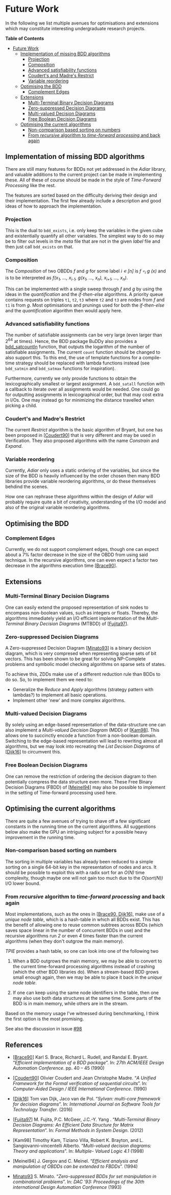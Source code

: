 # Future Work
In the following we list multiple avenues for optimisations and extensions which
may constitute interesting undergraduate research projects.

<!-- markdown-toc start - Don't edit this section. Run M-x markdown-toc-refresh-toc -->
**Table of Contents**

- [Future Work](#future-work)
    - [Implementation of missing BDD algorithms](#implementation-of-missing-bdd-algorithms)
        - [Projection](#projection)
        - [Composition](#composition)
        - [Advanced satisfiability functions](#advanced-satisfiability-functions)
        - [Coudert's and Madre's Restrict](#couderts-and-madres-restrict)
        - [Variable reordering](#variable-reordering)
    - [Optimising the BDD](#optimising-the-bdd)
        - [Complement Edges](#complement-edges)
    - [Extensions](#extensions)
        - [Multi-Terminal Binary Decision Diagrams](#multi-terminal-binary-decision-diagrams)
        - [Zero-suppressed Decision Diagrams](#zero-suppressed-decision-diagrams)
        - [Multi-valued Decision Diagrams](#multi-valued-decision-diagrams)
        - [Free Boolean Decision Diagrams](#free-boolean-decision-diagrams)
    - [Optimising the current algorithms](#optimising-the-current-algorithms)
        - [Non-comparison based sorting on numbers](#non-comparison-based-sorting-on-numbers)
        - [From _recursive_ algorithm to _time-forward processing_ and back again](#from-recursive-algorithm-to-time-forward-processing-and-back-again)

<!-- markdown-toc end -->


## Implementation of missing BDD algorithms
There are still many features for BDDs not yet addressed in the _Adiar_ library,
and valuable additions to the current project can be made in implementing these.
All of these of course should be made in the style of _Time-Forward Processing_
like the rest.

The features are sorted based on the difficulty deriving their design and their
implementation. The first few already include a description and good ideas of
how to approach the implementation.

### Projection

This is the dual to `bdd_exists`, i.e. only keep the variables in the given cube
and existentially quantify all other variables. The simplest way to do so may be
to filter out levels in the _meta_ file that are not in the given _label_ file
and then just call `bdd_exists` on that.

### Composition
The _Composition_ of two OBDDs _f_ and _g_ for some label _i ∊ [n]_ is
_f ∘<sub>i</sub> g (x)_ and is to be interpreted as _f(x<sub>1</sub>, ...,
x<sub>i-1</sub>, g(x<sub>1</sub>, ..., x<sub>n</sub>), x<sub>i+1</sub>, ...,
x<sub>n</sub>)_.

This can be implemented with a single sweep through _f_ and _g_ by using the
ideas in the _quantification_ and the _if-then-else_ algorithms. A priority
queue contains requests on triples `t1`, `t2`, `t3` where `t2` and `t3` are
nodes from _f_ and `t1` is from _g_. Most optimisations and prunings used for
both the _if-then-else_ and the _quantification_ algorithm then would apply
here.

### Advanced satisfiability functions
The number of satisfiable assignments can be very large (even larger than
2<sup>64</sup> at times). Hence, the BDD package BuDDy also provides a
[bdd_satcountln](http://buddy.sourceforge.net/manual/group__info_ge551a6cc544c7d50a3d7c7fb7f5f9374.html#ge551a6cc544c7d50a3d7c7fb7f5f9374)
function, that outputs the logarithm of the number of satisfiable assignments.
The current `count` function should be changed to also support this. To this
end, the use of template functions for a compile-time strategy should be
replaced with lambda functions instead (see `bdd_satmin` and `bdd_satmax`
functions for inspiration).

Furthermore, currently we only provide functions to obtain the lexicographically
smallest or largest assignment. A `bdd_satall` function with a callback to
iterate over all assignments would be needed. One could go for outputting
assignments in lexicographical order, but that may cost extra in I/Os. One
may instead go for minimizing the distance travelled when picking a child.

### Coudert's and Madre's Restrict
The current _Restrict_ algorithm is the basic algorithm of Bryant, but one has
been proposed in [[Coudert90](#references)] that is very different and may be
used in Verification. They also proposed algorithms with the name _Constrain_
and _Expand_.

### Variable reordering
Currently, _Adiar_ only uses a static ordering of the variables, but since the
size of the BDD is heavily influenced by the order chosen then many BDD
libraries provide variable reordering algorithms, or do these themselves
behdind the scenes.

How one can rephrase these algorithms within the design of _Adiar_ will probably
require quite a bit of creativity, understanding of the I/O model and also of
the original variable reordering algorithms.


## Optimising the BDD

### Complement Edges
Currently, we do not support complement edges, though one can expect about a 7%
factor decrease in the size of the OBDD from using said technique. In the
recursive algorithms, one can even expect a factor two decrease in the
algorithms execution time [[Brace90](#references)].


## Extensions

### Multi-Terminal Binary Decision Diagrams
One can easily extend the proposed representation of sink nodes to encompass
non-boolean values, such as integers or floats. Thereby, the algorithms
immediately yield an I/O efficient implementation of the _Multi-Terminal Binary
Decision Diagrams_ (MTBDD) of [[Fujita97](#references)].

### Zero-suppressed Decision Diagrams
A Zero-suppressed Decision Diagram [[Minato93](#references)] is a binary
decision diagram, which is very compresed when representing sparse sets of bit
vectors. This has been shown to be great for solving NP-Complete problems and
symbolic model checking algorithms on sparse sets of states.

To achieve this, ZDDs make use of a different reduction rule than BDDs to do so.
So, to implement them we need to:

- Generalize the _Reduce_ and _Apply_ algorithms (strategy pattern with lambdas?)
  to implement all basic operations.
- Implement other 'new' and more complex algorithms.

### Multi-valued Decision Diagrams
By solely using an edge-based representation of the data-structure one can also
implement a _Multi-valued Decision Diagram_ (MDD) of
[[Kam98](#references)]. This allows one to succinctly encode a function
from a non-boolean domain. Switching to the edge-based representation will lead
to rewriting almost all algorithms, but we may look into recreating the _List
Decision Diagrams_ of [[Dijk16](#references)] to circumvent this.

### Free Boolean Decision Diagrams
One can remove the restriction of ordering the decision diagram to then
potentially compress the data structure even more. These Free Binary Decision
Diagrams (FBDD) of [[Meinel94](#references)] may also be possible to
implement in the setting of Time-forward processing used here.


## Optimising the current algorithms
There are quite a few avenues of trying to shave off a few significant constants
in the running time on the current algorithms. All suggestions below also make
the GPU an intriguing subject for a possible heavy improvement in the running
time.

### Non-comparison based sorting on numbers
The sorting in multiple variables has already been reduced to a simple sorting
on a single 64-bit key in the representation of nodes and arcs. It should be
possible to exploit this with a radix sort for an _O(N)_ time complexity, though
maybe one will not gain too much due to the _O(sort(N))_ I/O lower bound.

### From _recursive_ algorithm to _time-forward processing_ and back again
Most implementations, such as the ones in [[Brace90, Dijk16](#references)], make
use of a _unique node table_, which is a hash-table in which all BDDs exist.
This has the benefit of allowing one to reuse common subtrees across BDDs (which
saves space linear in the number of concurrent BDDs in use) and the recursive
algorithms run _2_ or even _4_ times faster than the current algorithms (when
they don't outgrow the main memory).

_TPIE_ provides a hash table, so one can look into one of the following two

1. When a BDD outgrows the main memory, we may be able to convert to the current
   time-forward processing algorithms instead of crashing (which the other BDD
   libraries do). When a stream-based BDD grows small enough again, then we may
   be able to place it back in the _unique node table_.

2. If one can keep using the same node identifiers in the table, then one may
   also use both data structures at the same time. Some parts of the BDD is in
   main memory, while others are in the stream.

Based on the memory usage I've witnessed during benchmarking, I think the first
option is the most promising.

See also the discussion in issue [#98](https://github.com/SSoelvsten/adiar/issues/98)

## References

- [[Brace90](https://ieeexplore.ieee.org/stamp/stamp.jsp?tp=&arnumber=114826)]
  Karl S. Brace, Richard L. Rudell, and Randal E. Bryant. “_Efficient
  implementation of a BDD package_”. In: _27th ACM/IEEE Design Automation
  Conference_. pp. 40 – 45 (1990)

- [[Coudert90](http://www.ocoudert.com/papers/pdf/iccad90.pdf)]
  Olivier Coudert and Jean Christophe Madre. “_A Unified Framework for the
  Formal verification of sequential circuits_”. In: _Computer-Aided Design /
  IEEE International Conference_. (1990)

- [[Dijk16](https://link.springer.com/content/pdf/10.1007/s10009-016-0433-2.pdf)]
  Tom van Dijk, Jaco van de Pol. “_Sylvan: multi-core framework for decision
  diagrams_”. In: _International Journal on Software Tools for Technology
  Transfer_. (2016)

- [[Fujita97](https://link.springer.com/article/10.1023/A:1008647823331#citeas)]
  M. Fujita, P.C. McGeer, J.C.-Y. Yang . “_Multi-Terminal Binary Decision
  Diagrams: An Efficient Data Structure for Matrix Representation_”. In: _Formal
  Methods in System Design_. (2012)

- [Kam98]
  Timothy Kam, Tiziano Villa, Robert K. Brayton, and L. Sangiovanni-vincentelli
  Alberto. “_Multi-valued decision diagrams: Theory and applications_”. In:
  _Multiple- Valued Logic 4.1_ (1998)

- [Meinel94]
  J. Gergov and C. Meinel. “_Efficient analysis and manipulation of OBDDs can
  be extended to FBDDs_”. (1994)

- [Minato93](https://dl.acm.org/doi/pdf/10.1145/157485.164890)
  S. Minato. “_Zero-suppressed BDDs for set manipulation in combinatorial
  problems_”. In: _DAC '93: Proceedings of the 30th international Design
  Automation Conference_ (1993)
